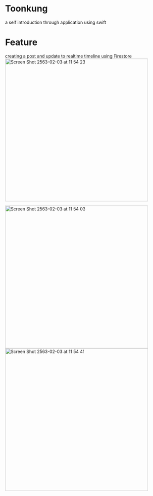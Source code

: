 # Toonkung
a self introduction through application using swift

# Feature
creating a post and update to realtime timeline using Firestore
<img width="461" alt="Screen Shot 2563-02-03 at 11 54 23" src="https://user-images.githubusercontent.com/47192653/73626790-d1ebc500-467c-11ea-86cd-8a256944ad59.png">

<img width="461" alt="Screen Shot 2563-02-03 at 11 54 03" src="https://user-images.githubusercontent.com/47192653/73626823-e7f98580-467c-11ea-94cf-ee850f7d2d08.png">


<img width="461" alt="Screen Shot 2563-02-03 at 11 54 41" src="https://user-images.githubusercontent.com/47192653/73626839-f5af0b00-467c-11ea-8799-a7c7240aaaa4.png">


